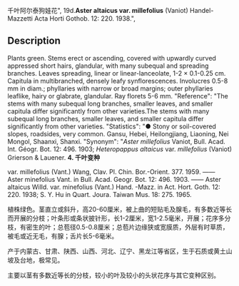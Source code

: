 千叶阿尔泰狗娃花",
19d.**Aster altaicus var. millefolius** (Vaniot) Handel-Mazzetti Acta Horti Gothob. 12: 220. 1938.",

## Description
Plants green. Stems erect or ascending, covered with upwardly curved appressed short hairs, glandular, with many subequal and spreading branches. Leaves spreading, linear or linear-lanceolate, 1-2 × 0.1-0.25 cm. Capitula in multibranched, densely leafy synflorescences. Involucres 0.5-8 mm in diam.; phyllaries with narrow or broad margins; outer phyllaries leaflike, hairy or glabrate, glandular. Ray florets 5-6 mm.
  "Reference": "The stems with many subequal long branches, smaller leaves, and smaller capitula differ significantly from other varieties.The stems with many subequal long branches, smaller leaves, and smaller capitula differ significantly from other varieties.
  "Statistics": "● Stony or soil-covered slopes, roadsides, very common. Gansu, Hebei, Heilongjiang, Liaoning, Nei Mongol, Shaanxi, Shanxi.
  "Synonym": "*Aster millefolius* Vaniot, Bull. Acad. Int. Géogr. Bot. 12: 496. 1903; *Heteropappus altaicus* var. *millefolius* (Vaniot) Grierson &amp; Lauener.
**4. 千叶变种**

var. millefolius (Vant.) Wang, Clav. Pl. Chin. Bor.-Orient. 377. 1959. —— Aster minefolius Vant. in Bull. Acad. Geogr. Bot. 12: 496. 1903. —— Aster altaicus Willd. var. minefolius (Vant.) Hand. -Mazz. in Act. Hort. Goth. 12: 220. 1938; S. Y. Hu in Quart. Joura. Taiwan Mus. 18: 275. 1965.

植株绿色。茎直立或斜升，高20-60厘米，被上曲的短贴毛及腺毛，有多数近等长而开展的分枝；叶条形或条状披针形，长1-2厘米，宽1-2.5毫米，开展；花序多分枝，有密生的叶；总苞径0.5-0.8厘米；总苞片边缘狭或宽膜质，外层有时草质，被毛或近无毛，有腺；舌片长5-6毫米。

产于内蒙古、甘肃、陕西、山西、河北、辽宁、黑龙江等省区，生于石质或黄土山坡及台地，极常见。

主要以茎有多数近等长的分枝，较小的叶及较小的头状花序与其它变种区别。
